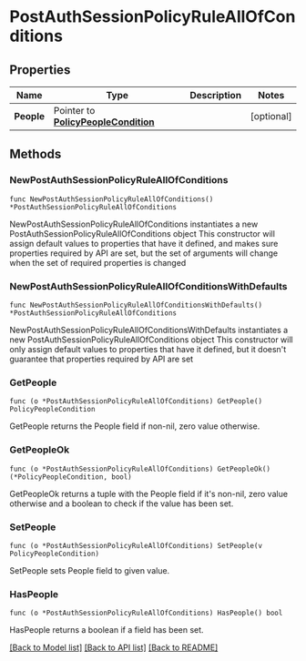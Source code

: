 # PostAuthSessionPolicyRuleAllOfConditions

## Properties

Name | Type | Description | Notes
------------ | ------------- | ------------- | -------------
**People** | Pointer to [**PolicyPeopleCondition**](PolicyPeopleCondition.md) |  | [optional] 

## Methods

### NewPostAuthSessionPolicyRuleAllOfConditions

`func NewPostAuthSessionPolicyRuleAllOfConditions() *PostAuthSessionPolicyRuleAllOfConditions`

NewPostAuthSessionPolicyRuleAllOfConditions instantiates a new PostAuthSessionPolicyRuleAllOfConditions object
This constructor will assign default values to properties that have it defined,
and makes sure properties required by API are set, but the set of arguments
will change when the set of required properties is changed

### NewPostAuthSessionPolicyRuleAllOfConditionsWithDefaults

`func NewPostAuthSessionPolicyRuleAllOfConditionsWithDefaults() *PostAuthSessionPolicyRuleAllOfConditions`

NewPostAuthSessionPolicyRuleAllOfConditionsWithDefaults instantiates a new PostAuthSessionPolicyRuleAllOfConditions object
This constructor will only assign default values to properties that have it defined,
but it doesn't guarantee that properties required by API are set

### GetPeople

`func (o *PostAuthSessionPolicyRuleAllOfConditions) GetPeople() PolicyPeopleCondition`

GetPeople returns the People field if non-nil, zero value otherwise.

### GetPeopleOk

`func (o *PostAuthSessionPolicyRuleAllOfConditions) GetPeopleOk() (*PolicyPeopleCondition, bool)`

GetPeopleOk returns a tuple with the People field if it's non-nil, zero value otherwise
and a boolean to check if the value has been set.

### SetPeople

`func (o *PostAuthSessionPolicyRuleAllOfConditions) SetPeople(v PolicyPeopleCondition)`

SetPeople sets People field to given value.

### HasPeople

`func (o *PostAuthSessionPolicyRuleAllOfConditions) HasPeople() bool`

HasPeople returns a boolean if a field has been set.


[[Back to Model list]](../README.md#documentation-for-models) [[Back to API list]](../README.md#documentation-for-api-endpoints) [[Back to README]](../README.md)


